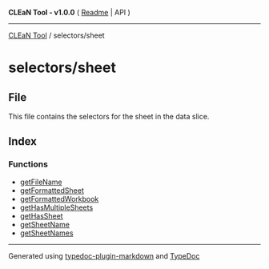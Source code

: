 **CLEaN Tool - v1.0.0** ( [Readme](../../README.md) \| API )

***

[CLEaN Tool](../../modules.md) / selectors/sheet

# selectors/sheet

## File

This file contains the selectors for the sheet in the data slice.

## Index

### Functions

- [getFileName](functions/getFileName.md)
- [getFormattedSheet](functions/getFormattedSheet.md)
- [getFormattedWorkbook](functions/getFormattedWorkbook.md)
- [getHasMultipleSheets](functions/getHasMultipleSheets.md)
- [getHasSheet](functions/getHasSheet.md)
- [getSheetName](functions/getSheetName.md)
- [getSheetNames](functions/getSheetNames.md)

***

Generated using [typedoc-plugin-markdown](https://www.npmjs.com/package/typedoc-plugin-markdown) and [TypeDoc](https://typedoc.org/)
